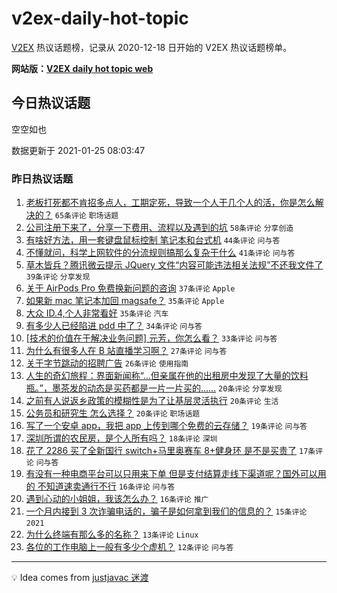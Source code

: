 # v2ex-daily-hot-topic

[V2EX](https://www.v2ex.com/) 热议话题榜，记录从 2020-12-18 日开始的 V2EX 热议话题榜单。

**网站版：[V2EX daily hot topic web](https://realleonardo.github.io/v2ex-daily-hot-topic-web/)**

## 今日热议话题

<!-- TODAY BEGIN -->

空空如也

数据更新于 2021-01-25 08:03:47

<!-- TODAY END -->

### 昨日热议话题

<!-- YESTERDAY BEGIN -->

1. [老板打死都不肯招多点人，工期定死，导致一个人干几个人的活，你是怎么解决的？](https://www.v2ex.com/t/747824) `65条评论` `职场话题`
1. [公司注册下来了，分享一下费用、流程以及遇到的坑](https://www.v2ex.com/t/747843) `58条评论` `分享创造`
1. [有啥好方法，用一套键盘鼠标控制 笔记本和台式机](https://www.v2ex.com/t/747842) `44条评论` `问与答`
1. [不懂就问，科学上网软件的分流规则搞那么复杂干什么](https://www.v2ex.com/t/747883) `41条评论` `问与答`
1. [草木皆兵？腾讯微云提示 JQuery 文件“内容可能违法相关法规”不还我文件了](https://www.v2ex.com/t/747875) `39条评论` `分享发现`
1. [关于 AirPods Pro 免费换新问题的咨询](https://www.v2ex.com/t/747887) `37条评论` `Apple`
1. [如果新 mac 笔记本加回 magsafe？](https://www.v2ex.com/t/747820) `35条评论` `Apple`
1. [大众 ID.4,个人非常看好](https://www.v2ex.com/t/747823) `35条评论` `汽车`
1. [有多少人已经陷进 pdd 中了？](https://www.v2ex.com/t/747923) `34条评论` `问与答`
1. [[技术的价值在于解决业务问题] 元芳，你怎么看？](https://www.v2ex.com/t/747800) `33条评论` `问与答`
1. [为什么有很多人在 B 站直播学习啊？](https://www.v2ex.com/t/747953) `27条评论` `问与答`
1. [关于字节跳动的招聘广告](https://www.v2ex.com/t/747825) `26条评论` `使用指南`
1. [人生的奇幻旅程：界面新闻称“...但亲属在他的出租房中发现了大量的饮料瓶。”，墨茶发的动态是买药都是一片一片买的......](https://www.v2ex.com/t/747974) `20条评论` `分享发现`
1. [之前有人说返乡政策的模糊性是为了让基层灵活执行](https://www.v2ex.com/t/747971) `20条评论` `生活`
1. [公务员和研究生 怎么选择？](https://www.v2ex.com/t/747963) `20条评论` `职场话题`
1. [写了一个安卓 app，我把 app 上传到哪个免费的云存储？](https://www.v2ex.com/t/747929) `19条评论` `问与答`
1. [深圳所谓的农民房，是个人所有吗？](https://www.v2ex.com/t/747905) `18条评论` `深圳`
1. [花了 2286 买了全新国行 switch+马里奥赛车 8+健身环 是不是买贵了](https://www.v2ex.com/t/747831) `17条评论` `问与答`
1. [有没有一种电商平台可以只用来下单 但是支付结算走线下渠道呢？国外可以用的 不知道速卖通行不行](https://www.v2ex.com/t/747975) `16条评论` `问与答`
1. [遇到心动的小姐姐，我该怎么办？](https://www.v2ex.com/t/747909) `16条评论` `推广`
1. [一个月内接到 3 次诈骗电话的，骗子是如何拿到我们的信息的？](https://www.v2ex.com/t/747878) `15条评论` `2021`
1. [为什么终端有那么多的名称？](https://www.v2ex.com/t/747815) `13条评论` `Linux`
1. [各位的工作电脑上一般有多少个虚机？](https://www.v2ex.com/t/747978) `12条评论` `问与答`

<!-- YESTERDAY END -->

---

💡 Idea comes from [justjavac 迷渡](https://github.com/justjavac/)
